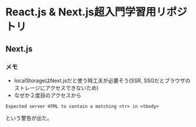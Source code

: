 # React.js & Next.js超入門学習用リポジトリ
## Next.js
### メモ
- localStorageはNext.jsだと使う時工夫が必要そう(SSR, SSGだとブラウザのストレージにアクセスできないため)
- なぜか２度目のアクセスから  
```
Expected server HTML to contain a matching <tr> in <tbody>
```
という警告が出た。